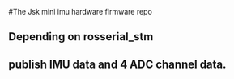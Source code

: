 #The Jsk mini imu hardware firmware repo


## Depending on rosserial_stm

## publish IMU data and 4 ADC channel data.
